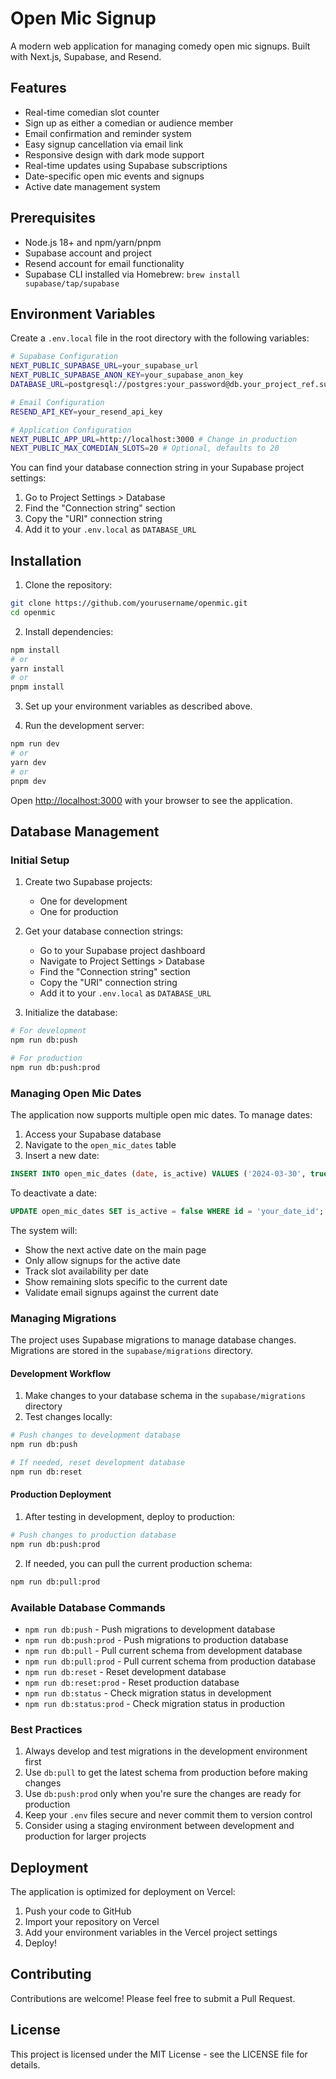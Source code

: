 # Open Mic Signup

A modern web application for managing comedy open mic signups. Built with Next.js, Supabase, and Resend.

## Features

- Real-time comedian slot counter
- Sign up as either a comedian or audience member
- Email confirmation and reminder system
- Easy signup cancellation via email link
- Responsive design with dark mode support
- Real-time updates using Supabase subscriptions
- Date-specific open mic events and signups
- Active date management system

## Prerequisites

- Node.js 18+ and npm/yarn/pnpm
- Supabase account and project
- Resend account for email functionality
- Supabase CLI installed via Homebrew: `brew install supabase/tap/supabase`

## Environment Variables

Create a `.env.local` file in the root directory with the following variables:

```bash
# Supabase Configuration
NEXT_PUBLIC_SUPABASE_URL=your_supabase_url
NEXT_PUBLIC_SUPABASE_ANON_KEY=your_supabase_anon_key
DATABASE_URL=postgresql://postgres:your_password@db.your_project_ref.supabase.co:5432/postgres

# Email Configuration
RESEND_API_KEY=your_resend_api_key

# Application Configuration
NEXT_PUBLIC_APP_URL=http://localhost:3000 # Change in production
NEXT_PUBLIC_MAX_COMEDIAN_SLOTS=20 # Optional, defaults to 20
```

You can find your database connection string in your Supabase project settings:
1. Go to Project Settings > Database
2. Find the "Connection string" section
3. Copy the "URI" connection string
4. Add it to your `.env.local` as `DATABASE_URL`

## Installation

1. Clone the repository:
```bash
git clone https://github.com/yourusername/openmic.git
cd openmic
```

2. Install dependencies:
```bash
npm install
# or
yarn install
# or
pnpm install
```

3. Set up your environment variables as described above.

4. Run the development server:
```bash
npm run dev
# or
yarn dev
# or
pnpm dev
```

Open [http://localhost:3000](http://localhost:3000) with your browser to see the application.

## Database Management

### Initial Setup

1. Create two Supabase projects:
   - One for development
   - One for production

2. Get your database connection strings:
   - Go to your Supabase project dashboard
   - Navigate to Project Settings > Database
   - Find the "Connection string" section
   - Copy the "URI" connection string
   - Add it to your `.env.local` as `DATABASE_URL`

3. Initialize the database:
```bash
# For development
npm run db:push

# For production
npm run db:push:prod
```

### Managing Open Mic Dates

The application now supports multiple open mic dates. To manage dates:

1. Access your Supabase database
2. Navigate to the `open_mic_dates` table
3. Insert a new date:
```sql
INSERT INTO open_mic_dates (date, is_active) VALUES ('2024-03-30', true);
```

To deactivate a date:
```sql
UPDATE open_mic_dates SET is_active = false WHERE id = 'your_date_id';
```

The system will:
- Show the next active date on the main page
- Only allow signups for the active date
- Track slot availability per date
- Show remaining slots specific to the current date
- Validate email signups against the current date

### Managing Migrations

The project uses Supabase migrations to manage database changes. Migrations are stored in the `supabase/migrations` directory.

#### Development Workflow

1. Make changes to your database schema in the `supabase/migrations` directory
2. Test changes locally:
```bash
# Push changes to development database
npm run db:push

# If needed, reset development database
npm run db:reset
```

#### Production Deployment

1. After testing in development, deploy to production:
```bash
# Push changes to production database
npm run db:push:prod
```

2. If needed, you can pull the current production schema:
```bash
npm run db:pull:prod
```

### Available Database Commands

- `npm run db:push` - Push migrations to development database
- `npm run db:push:prod` - Push migrations to production database
- `npm run db:pull` - Pull current schema from development database
- `npm run db:pull:prod` - Pull current schema from production database
- `npm run db:reset` - Reset development database
- `npm run db:reset:prod` - Reset production database
- `npm run db:status` - Check migration status in development
- `npm run db:status:prod` - Check migration status in production

### Best Practices

1. Always develop and test migrations in the development environment first
2. Use `db:pull` to get the latest schema from production before making changes
3. Use `db:push:prod` only when you're sure the changes are ready for production
4. Keep your `.env` files secure and never commit them to version control
5. Consider using a staging environment between development and production for larger projects

## Deployment

The application is optimized for deployment on Vercel:

1. Push your code to GitHub
2. Import your repository on Vercel
3. Add your environment variables in the Vercel project settings
4. Deploy!

## Contributing

Contributions are welcome! Please feel free to submit a Pull Request.

## License

This project is licensed under the MIT License - see the LICENSE file for details.
